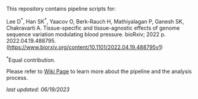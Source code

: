 This repository contains pipeline scripts for:

Lee D<sup>\*</sup>, Han SK<sup>\*</sup>, Yaacov O, Berk-Rauch H, Mathiyalagan P, Ganesh SK, Chakravarti A. Tissue-specific and tissue-agnostic effects of genome sequence variation modulating blood pressure. bioRxiv; 2022 p. 2022.04.19.488795. (https://www.biorxiv.org/content/10.1101/2022.04.19.488795v1)

<sup>\*</sup>Equal contribution.

Please refer to [Wiki Page](https://github.com/Dongwon-Lee/bph2/wiki) to learn more about the pipeline and the analysis process.

*last updated: 06/19/2023*
